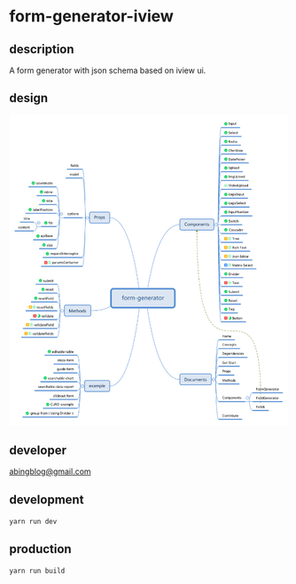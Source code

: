 # form-generator-iview

## description

A form generator with json schema based on iview ui.


## design

![project mind mapping](./form-generator.svg)

## developer

abingblog@gmail.com

## development

`yarn run dev`

## production

`yarn run build`

